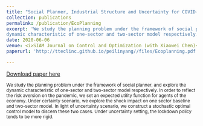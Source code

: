 ```yaml
---
title: "Social Planner, Industrial Structure and Uncertainty for COVID-19"
collection: publications
permalink: /publication/EcoPlanning
excerpt: 'We study the planning problem under the framework of social planner, and explore the
dynamic characteristic of one-sector and two-sector model respectively. In order to reflect the risk aversion on the pandemic, we set an expected utility function for agents of the economy. Under certainty scenario, we explore the shock impact on one sector baseline and two-sector model. In light of uncertainty scenario, we construct a stochastic optimal control model to discern these two cases. Under uncertainty setting, the lockdown policy tends to be more rigid.'
date: 2020-06-06
venue: <i>SIAM Journal on Control and Optimization (with Xiaowei Chen)</i> (R&R) 
paperurl: 'http://tteclinc.github.io/peilinyang//files/Ecoplanning.pdf'

---
```


[Download paper here](http://tteclinc.github.io/peilinyang//files/Ecoplanning.pdf)

<small>We study the planning problem under the framework of social planner, and explore the
dynamic characteristic of one-sector and two-sector model respectively. In order to reflect the risk aversion on the pandemic, we set an expected utility function for agents of the economy. Under certainty scenario, we explore the shock impact on one sector baseline and two-sector model. In light of uncertainty scenario, we construct a stochastic optimal control model to discern these two cases. Under uncertainty setting, the lockdown policy tends to be more rigid.</small>
